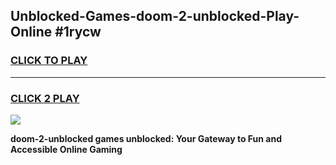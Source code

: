 
## Unblocked-Games-doom-2-unblocked-Play-Online #1rycw
<h3>
<a href="https://news.freeplayer.one?title=doom-2-unblocked&ref=3">CLICK TO PLAY</a></h3>
<hr>

<h3>
<a href="https://news.freeplayer.one?title=doom-2-unblocked&ref=3">CLICK 2 PLAY</a>
  
</h3>

<a href="https://news.freeplayer.one?title=doom-2-unblocked&ref=3"><img src="https://clearcache.store/games.png"></a>


**doom-2-unblocked games unblocked: Your Gateway to Fun and Accessible Online Gaming**
